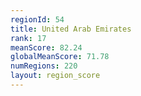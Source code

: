 ```yaml
---
regionId: 54
title: United Arab Emirates
rank: 17
meanScore: 82.24
globalMeanScore: 71.78
numRegions: 220
layout: region_score
---
```


